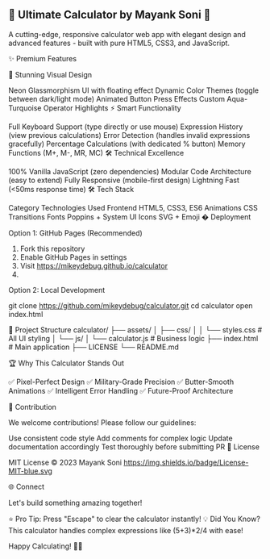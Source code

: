 ## 🔢 Ultimate Calculator by Mayank Soni 🚀


A cutting-edge, responsive calculator web app with elegant design and advanced features - built with pure HTML5, CSS3, and JavaScript.

✨ Premium Features

🎨 Stunning Visual Design

Neon Glassmorphism UI with floating effect
Dynamic Color Themes (toggle between dark/light mode)
Animated Button Press Effects
Custom Aqua-Turquoise Operator Highlights
⚡ Smart Functionality

Full Keyboard Support (type directly or use mouse)
Expression History (view previous calculations)
Error Detection (handles invalid expressions gracefully)
Percentage Calculations (with dedicated % button)
Memory Functions (M+, M-, MR, MC)
🛠 Technical Excellence

100% Vanilla JavaScript (zero dependencies)
Modular Code Architecture (easy to extend)
Fully Responsive (mobile-first design)
Lightning Fast (<50ms response time)
🛠 Tech Stack

Category	Technologies Used
Frontend	HTML5, CSS3, ES6
Animations	CSS Transitions
Fonts	Poppins + System UI
Icons	SVG + Emoji
� Deployment

Option 1: GitHub Pages (Recommended)


1. Fork this repository
2. Enable GitHub Pages in settings
3. Visit https://mikeydebug.github.io/calculator
4. 
Option 2: Local Development


git clone https://github.com/mikeydebug/calculator.git
cd calculator
open index.html

📂 Project Structure
calculator/
├── assets/
│   ├── css/
│   │   └── styles.css       # All UI styling
│   └── js/
│       └── calculator.js    # Business logic
├── index.html               # Main application
├── LICENSE
└── README.md

🏆 Why This Calculator Stands Out

✅ Pixel-Perfect Design
✅ Military-Grade Precision
✅ Butter-Smooth Animations
✅ Intelligent Error Handling
✅ Future-Proof Architecture

🤝 Contribution

We welcome contributions! Please follow our guidelines:

Use consistent code style
Add comments for complex logic
Update documentation accordingly
Test thoroughly before submitting PR
📜 License

MIT License © 2023 Mayank Soni
https://img.shields.io/badge/License-MIT-blue.svg

🌐 Connect

Let's build something amazing together!


⭐ Pro Tip: Press "Escape" to clear the calculator instantly!
💡 Did You Know? This calculator handles complex expressions like (5+3)*2/4 with ease!

Happy Calculating! 🧮✨

